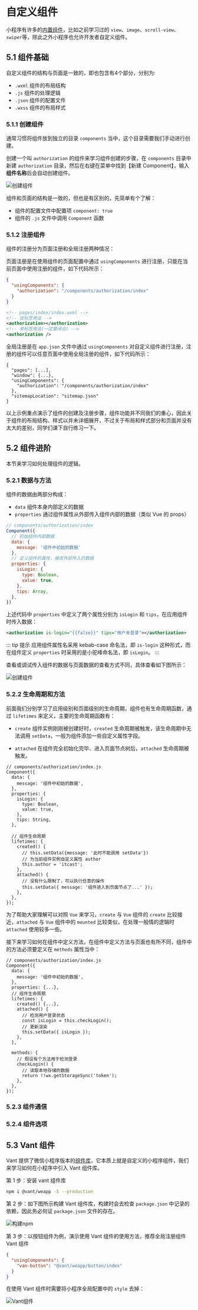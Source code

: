 # 自定义组件

小程序有许多的[内置组件](https://developers.weixin.qq.com/miniprogram/dev/component/)，比如之前学习过的 `view`、`image`、`scroll-view`、`swiper`等，除此之外小程序也允许开发者自定义组件。

## 5.1 组件基础

自定义组件的结构与页面是一致的，即也包含有4个部分，分别为:

- `.wxml` 组件的布局结构
- `.js` 组件的处理逻辑
- `.json` 组件的配置文件
- `.wxss` 组件的布局样式

### 5.1.1 创建组件

通常习惯将组件放到独立的目录 `components` 当中，这个目录需要我们手动进行创建。

创建一个叫 `authorization` 的组件来学习组件创建的步骤，在 `components` 目录中新建 `authorization` 目录，然后在右键在菜单中找到【新建 Component】，输入**组件名称**后会自动创建组件。

![创建组件](./assets/component/picture_2.jpg)

组件和页面的结构是一致的，但也是有区别的，先简单有个了解：

- 组件的配置文件中配置项 `component: true`
- 组件的 `.js` 文件中调用 `Component` 函数

### 5.1.2 注册组件

组件的注册分为页面注册和全局注册两种情况：

页面注册是在使用组件的页面配置中通过 `usingComponents` 进行注册，只能在当前页面中使用注册的组件，如下代码所示：

```json
{
  "usingComponents": {
    "authorization": "/components/authorization/index"
  }
}
```

```xml
<!-- pages/index/index.wxml -->
<!-- 双标签用法 -->
<authorization></authorization>
<!-- 单标签用法(一定要闭合) -->
<authorization />
```

全局注册是在 `app.json` 文件中通过 `usingComponents` 对自定义组件进行注册，注册的组件可以任意页面中使用全局注册的组件，如下代码所示：

```json{4-6}
{
  "pages": [...],
  "window": {...},
  "usingComponents": {
    "authorization": "/components/authorization/index"
  },
  "sitemapLocation": "sitemap.json"
}
```

以上示例重点演示了组件的创建及注册步骤，组件功能并不同我们的重心，因此关于组件的布局结构、样式以并未详细展开，不过关于布局和样式部分和页面并没有太大的差别，同学们课下自行练习一下。

## 5.2 组件进阶

本节来学习如何处理组件的逻辑。

### 5.2.1 数据与方法

组件的数据由两部分构成：

- `data` 组件本身内部定义的数据
- `properties` 通过组件属性从外部传入组件内部的数据（类似 Vue 的 props）

```javascript
// components/authorization/index
Component({
  // 初始组件内部数据
  data: {
    message: '组件中初始的数据'
  },
  // 定义组件的属性，接收外部传入的数据
  properties: {
    isLogin: {
      type: Boolean,
      value: true,
    },
    tips: Array,
  },
})
```

上述代码中 `properties` 中定义了两个属性分别为 `isLogin` 和 `tips`，在应用组件时传入数据：

```xml
<authorization is-login="{{false}}" tips="用户未登录"></authorization>
```

::: tip 提示
应用组件属性名采用 kebab-case 命名法，即 `is-login` 这种形式，而在组件定义 `properties` 时采用的是小驼峰命名法，即 `isLogin`。
:::

查看或调试传入组件的数据与页面数据的查看方式不同，具体查看如下图所示：

![创建组件](./assets/component/picture_4.jpg)

### 5.2.2 生命周期和方法

前面我们分别学习了应用级别和页面级别的生命周期，组件也有生命周期函数，通过 `lifetimes` 来定义，主要的生命周期函数有：

- `create` 组件实例刚刚被创建好时，`created` 生命周期被触发，该生命周期中无法调用 `setData`，一般为组件添加一些自定义属性字段。

- `attached` 在组件完全初始化完毕、进入页面节点树后，`attached` 生命周期被触发。

```javascript{15-25}
// components/authorization/index.js
Component({
  data: {
    message: '组件中初始的数据',
  },
  properties: {
    isLogin: {
      type: Boolean,
      value: true,
    },
    tips: String,
  },

  // 组件生命周期
  lifetimes: {
    created() {
      // this.setData({message: '此时不能调用 setData'})
      // 为当前组件实例自定义属性 author
      this.author = 'itcast';
    },
    attached() {
      // 没有什么限制了，可以执行任意的操作
      this.setData({ message: '组件进入到页面节点了...' });
    },
  },
});
```

为了帮助大家理解可以对照 `Vue` 来学习，`create` 与 `Vue` 组件的 `create` 比较接近，`attached` 与 `Vue` 组件中的 `mounted` 比较类似，在处理一般情的逻辑时 `attached` 使用较多一些。

接下来学习如何在组件中定义方法，在组件中定义方法与页面也有所不同，组件中的方法必须要定义在 `methods` 属性当中：

```javascript{11-14,18-24}
// components/authorization/index.js
Component({
  data: {
    message: '组件中初始的数据',
  },
  properties: {...},
  // 组件生命周期
  lifetimes: {
    created() {...},
    attached() {
      // 检测用户登录状态
      const isLogin = this.checkLogin();
      // 更新渲染
      this.setData({ isLogin });
    },
  },

  methods: {
    // 假设有个方法用于检测登录
    checkLogin() {
      // 读取本地存储的数据
      return !!wx.getStorageSync('token');
    },
  },
});
```

### 5.2.3 组件通信

### 5.2.4 组件选项

## 5.3 Vant 组件

Vant 提供了微信小程序版本的[组件库](https://vant-contrib.gitee.io/vant-weapp/#/home)，它本质上就是自定义的小程序组件，我们来学习如何在小程序中引入 Vant 组件库。

第 1 步：安装 vant 组件库

```bash
npm i @vant/weapp -S --production
```

第 2 步：如下图所示构建 Vant 组件库，构建时会去检查 `package.json` 中记录的依赖，因此务必何证 `package.json` 文件的存在。

![构建npm](./assets/component/picture_3.jpg)

第 3 步：以按钮组件为例，演示使用 Vant 组件的使用方法，推荐全局注册组件 Vant 组件

```json
{
  "usingComponents": {
    "van-button": "@vant/weapp/button/index"
  }
}
```

在使用 Vant 组件时需要将小程序全局配置中的 `style` 去掉：

![Vant组件](./assets/component/picture_5.jpg)
